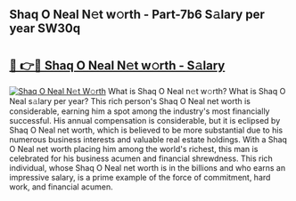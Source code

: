 ## Shaq O Neal N𝚎t w𝚘rth - Part-7b6 S𝚊lary per year SW30q

# <h2><a href="http://gc4pc0p.nevu.top/?p=Shaq+O+Neal">🔗 👉🔴 Shaq O Neal N𝚎t w𝚘rth - S𝚊lary</a></h2>

[![Shaq O Neal N𝚎t W𝚘rth](https://i.imgur.com/Oavwk0R.jpeg)](http://gc4pc0p.nevu.top/?p=Shaq+O+Neal)
What is Shaq O Neal n𝚎t w𝚘rth? What is Shaq O Neal s𝚊lary per year?
This rich person's Shaq O Neal net worth is considerable, earning him a spot among the industry's most financially successful. His annual compensation is considerable, but it is eclipsed by Shaq O Neal net worth, which is believed to be more substantial due to his numerous business interests and valuable real estate holdings. With a Shaq O Neal net worth placing him among the world's richest, this man is celebrated for his business acumen and financial shrewdness. This rich individual, whose Shaq O Neal net worth is in the billions and who earns an impressive salary, is a prime example of the force of commitment, hard work, and financial acumen.
